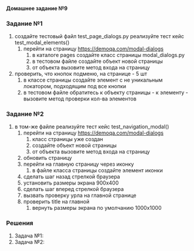#### Домашнее задание №9

### Задание №1
1. создайте тестовый файл test_page_dialogs.py реализуйте тест кейс test_modal_elements()
   1. перейти на страницу https://demoqa.com/modal-dialogs
      1. в каталоге pages создайте класс страницы modal_dialogs.py
      2. в тестовом файле создайте объект новой страницы
      3. от объекта вызовите метод входа на страницу
2. проверить, что кнопок подменю, на странице - 5 шт
   1. в классе страницы создайте элемент с не уникальным локатором, подходящим под все кнопки
   2. в тестовом файле обратитесь к объекту страницы - к элементу - вызовите метод проверки кол-ва элементов


### Задание №2
1. в том-же файле реализуйте тест кейс test_navigation_modal()
   1. перейти на страницу https://demoqa.com/modal-dialogs
      1. класс страницы уже создан
      2. создайте объект новой страницы
      3. от объекта вызовите метод входа на страницу
   2. обновить страницу
   3. перейти на главную страницу через иконку
      1. в файле класса страницы создайте элемент иконки
   4. сделать шаг назад стрелкой браузера
   5. установить размеры экрана 900х400
   6. сделать шаг вперед стрелкой браузера
   7. вызвать проверку урла на главной странице
   8. проверить title на главной
      1. вернуть размеры экрана по умолчанию 1000x1000
 
### Решения
1. Задача №1: 
2. Задача №2: 